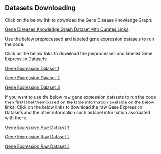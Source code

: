
## Datasets Downloading

Click on the below link to download the Gene Disease Knowledge Graph:

[Gene Diseases Knowledge Graph Dataset with Curated Links](https://doi.org/10.7910/DVN/I2O1OX)


Use the below preprocessed and labeled gene expression datasets to run the code.

Click on the below links to download the preprocessed and labeled Gene Expression Datasets:

[Gene Expression Dataset 1](https://doi.org/10.7910/DVN/0J2DUK)

[Gene Expression Dataset 2](https://doi.org/10.7910/DVN/0J2DUK)

[Gene Expression Dataset 3](https://doi.org/10.7910/DVN/0J2DUK)


If you want to use the below raw gene expression datasets to run the code then first label them based on the lable information available on the below links.
Click on the below links to download the raw Gene Expression Datasets and the other information such as label information associated with them:

[Gene Expression Raw Dataset 1](https://www.ncbi.nlm.nih.gov/geo/query/acc.cgi?acc=GSE73072)

[Gene Expression Raw Dataset 2](https://www.ncbi.nlm.nih.gov/geo/query/acc.cgi?acc=GSE68310)

[Gene Expression Raw Dataset 3](https://www.ncbi.nlm.nih.gov/geo/query/acc.cgi?acc=GSE90732)
